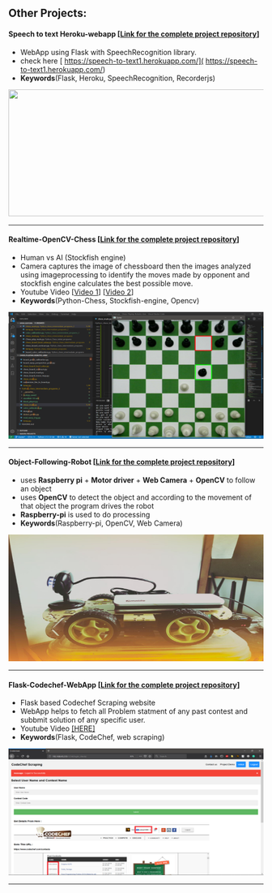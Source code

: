 ## Other Projects:

#### Speech to text Heroku-webapp  [[Link for the complete project repository](https://github.com/Vatsalparsaniya/Flask-speech-to-text)]

* WebApp using Flask with SpeechRecognition library.  
* check here [ https://speech-to-text1.herokuapp.com/]( https://speech-to-text1.herokuapp.com/)
* **Keywords**(Flask, Heroku, SpeechRecognition,  Recorderjs)
<img src="https://raw.githubusercontent.com/Vatsalparsaniya/Flask-speech-to-text/master/upload/sptsc2.PNG?token=AIDJHSG5LBIYAWTD5VMKBTS63TBKI" width="600" height="250">

---

#### Realtime-OpenCV-Chess [[Link for the complete project repository](https://github.com/Vatsalparsaniya/Realtime-OpenCV-Chess)]

* Human vs AI (Stockfish engine)
* Camera captures the image of chessboard then the images analyzed using imageprocessing to identify the moves made by opponent and stockfish engine calculates the best possible move.
* Youtube Video [[Video 1](https://www.youtube.com/watch?v=v12ELMNIZVE)]  [[Video 2](https://www.youtube.com/watch?v=e0FtXusMFTY)]
* **Keywords**(Python-Chess, Stockfish-engine, Opencv)
<img src="https://raw.githubusercontent.com/Vatsalparsaniya/Machine-Learning-Portfolio/master/Other%20Projects/Realtime-OpenCV-Chess/canvas.png" width="600" height="250">

---

#### Object-Following-Robot [[Link for the complete project repository](https://github.com/Vatsalparsaniya/Realtime-OpenCV-Chess)]

* uses **Raspberry pi** + **Motor driver** + **Web Camera** + **OpenCV** to follow an object  
* uses **OpenCV** to detect the object and according to the movement of that object the program drives the robot  
* **Raspberry-pi** is used to do processing
* **Keywords**(Raspberry-pi, OpenCV, Web Camera)
<img src="https://raw.githubusercontent.com/Vatsalparsaniya/Machine-Learning-Portfolio/master/Other%20Projects/Object-Following-Robot/canvas.jpeg" width="600" height="250">

---

#### Flask-Codechef-WebApp [[Link for the complete project repository](https://github.com/Vatsalparsaniya/Realtime-OpenCV-Chess)]

* Flask based Codechef Scraping website
* WebApp helps to fetch all Problem statment of any past contest and subbmit solution of any specific user.
* Youtube Video [[HERE]](https://www.youtube.com/watch?v=qNh1ITZMs6M)
* **Keywords**(Flask, CodeChef, web scraping)
<img src="https://raw.githubusercontent.com/Vatsalparsaniya/Flask_CodeChef/master/Images/4.png" width="600" height="250">

---
